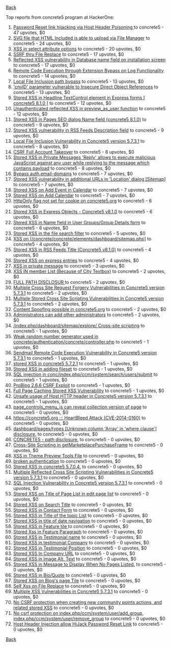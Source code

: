 [Back](../README.md)

Top reports from concrete5 program at HackerOne:

1. [Password Reset link hijacking via Host Header Poisoning ](https://hackerone.com/reports/226659) to concrete5 - 47 upvotes, $0
2. [SVG file that HTML Included is able to upload via File Manager](https://hackerone.com/reports/437863) to concrete5 - 24 upvotes, $0
3. [XSS in select attribute options](https://hackerone.com/reports/753567) to concrete5 - 20 upvotes, $0
4. [SSRF thru File Replace](https://hackerone.com/reports/243865) to concrete5 - 17 upvotes, $0
5. [Reflected XSS vulnerability in Database name field on installation screen](https://hackerone.com/reports/289330) to concrete5 - 17 upvotes, $0
6. [Remote Code Execution through Extension Bypass on Log Functionality](https://hackerone.com/reports/841947) to concrete5 - 14 upvotes, $0
7. [Local File Inclusion path bypass](https://hackerone.com/reports/147570) to concrete5 - 13 upvotes, $0
8. ['cnvID' parameter vulnerable to Insecure Direct Object References](https://hackerone.com/reports/265284) to concrete5 - 13 upvotes, $0
9. [Stored XSS in Headline TextControl element in Express forms [ concrete5 8.1.0 ]](https://hackerone.com/reports/230278) to concrete5 - 12 upvotes, $0
10. [Unauthenticated reflected XSS in preview_as_user function](https://hackerone.com/reports/643442) to concrete5 - 12 upvotes, $0
11. [Stored XSS in Pages SEO dialog Name field (concrete5 8.1.0)](https://hackerone.com/reports/230029) to concrete5 - 9 upvotes, $0
12. [Stored XSS vulnerability in RSS Feeds Description field](https://hackerone.com/reports/248133) to concrete5 - 9 upvotes, $0
13. [Local File Inclusion Vulnerability in Concrete5 version 5.7.3.1](https://hackerone.com/reports/59665) to concrete5 - 8 upvotes, $0
14. [CSRF Full Account Takeover](https://hackerone.com/reports/152052) to concrete5 - 8 upvotes, $0
15. [Stored XSS in Private Messages 'Reply' allows to execute malicious JavaScript against any user while replying to the message which contains payload](https://hackerone.com/reports/247517) to concrete5 - 8 upvotes, $0
16. [Bypass auth.email-domains](https://hackerone.com/reports/4795) to concrete5 - 7 upvotes, $0
17. [Stored XSS vulnerability in additional URLs in 'Location' dialog [Sitemap]](https://hackerone.com/reports/251358) to concrete5 - 7 upvotes, $0
18. [Stored XSS on Add Event in Calendar](https://hackerone.com/reports/300532) to concrete5 - 7 upvotes, $0
19. [Stored XSS on Add Calendar](https://hackerone.com/reports/300571) to concrete5 - 7 upvotes, $0
20. [HttpOnly flag not set for cookie on concrete5.org](https://hackerone.com/reports/4792) to concrete5 - 6 upvotes, $0
21. [Stored XSS in Express Objects - Concrete5 v8.1.0](https://hackerone.com/reports/221325) to concrete5 - 6 upvotes, $0
22. [Stored XSS in Name field in User Groups/Group Details form](https://hackerone.com/reports/247521) to concrete5 - 6 upvotes, $0
23. [Stored XSS in the file search filter](https://hackerone.com/reports/873584) to concrete5 - 5 upvotes, $0
24. [XSS on [/concrete/concrete/elements/dashboard/sitemap.php]](https://hackerone.com/reports/6853) to concrete5 - 4 upvotes, $0
25. [Stored XSS in RSS Feeds Title (Concrete5 v8.1.0)](https://hackerone.com/reports/221380) to concrete5 - 4 upvotes, $0
26. [Stored XSS on express entries](https://hackerone.com/reports/873474) to concrete5 - 4 upvotes, $0
27. [XSS in private message](https://hackerone.com/reports/4826) to concrete5 - 3 upvotes, $0
28. [XSS IN member List (Because of City Textbox)](https://hackerone.com/reports/4839) to concrete5 - 2 upvotes, $0
29. [FULL PATH DISCLOSUR ](https://hackerone.com/reports/7736) to concrete5 - 2 upvotes, $0
30. [Multiple Cross Site Request Forgery Vulnerabilities in Concrete5 version 5.7.3.1](https://hackerone.com/reports/59660) to concrete5 - 2 upvotes, $0
31. [Multiple Stored Cross Site Scripting Vulnerabilities in Concrete5 version 5.7.3.1](https://hackerone.com/reports/59662) to concrete5 - 2 upvotes, $0
32. [Content Spoofing possible in concrete5.org](https://hackerone.com/reports/168078) to concrete5 - 2 upvotes, $0
33. [Administrators can add other administrators](https://hackerone.com/reports/304642) to concrete5 - 2 upvotes, $0
34. [/index.php/dashboard/sitemap/explore/ Cross-site scripting](https://hackerone.com/reports/4808) to concrete5 - 1 upvotes, $0
35. [Weak random number generator used in concrete/authentication/concrete/controller.php](https://hackerone.com/reports/31171) to concrete5 - 1 upvotes, $0
36. [Sendmail Remote Code Execution Vulnerability in Concrete5 version 5.7.3.1](https://hackerone.com/reports/59663) to concrete5 - 1 upvotes, $0
37. [stored XSS in concrete5 5.7.2.1](https://hackerone.com/reports/38890) to concrete5 - 1 upvotes, $0
38. [Stored XSS in adding fileset](https://hackerone.com/reports/42248) to concrete5 - 1 upvotes, $0
39. [SQL injection in conc/index.php/ccm/system/search/users/submit](https://hackerone.com/reports/38778) to concrete5 - 1 upvotes, $0
40. [ProBlog 2.6.6 CSRF Exploit](https://hackerone.com/reports/133847) to concrete5 - 1 upvotes, $0
41. [Full Page Caching Stored XSS Vulnerability](https://hackerone.com/reports/148300) to concrete5 - 1 upvotes, $0
42. [Unsafe usage of Host HTTP header in Concrete5 version 5.7.3.1](https://hackerone.com/reports/59666) to concrete5 - 1 upvotes, $0
43. [page_controls_menu_js can reveal collection version of page](https://hackerone.com/reports/4938) to concrete5 - 0 upvotes, $0
44. [https://concrete5.org ::: HeartBleed Attack (CVE-2014-0160)](https://hackerone.com/reports/6475) to concrete5 - 0 upvotes, $0
45. [dashboard/pages/types [Unknown column 'Array' in 'where clause'] disclosure.](https://hackerone.com/reports/4811) to concrete5 - 0 upvotes, $0
46. [CONCRETE5 - path disclosure.](https://hackerone.com/reports/4931) to concrete5 - 0 upvotes, $0
47. [Cross-Site Scripting in getMarketplacePurchaseFrame](https://hackerone.com/reports/6843) to concrete5 - 0 upvotes, $0
48. [XSS in Theme Preview Tools File](https://hackerone.com/reports/4777) to concrete5 - 0 upvotes, $0
49. [broken authentication](https://hackerone.com/reports/23921) to concrete5 - 0 upvotes, $0
50. [Stored XSS in concrete5 5.7.0.4.](https://hackerone.com/reports/30019) to concrete5 - 0 upvotes, $0
51. [Multiple Reflected Cross Site Scripting Vulnerabilities in Concrete5 version 5.7.3.1](https://hackerone.com/reports/59661) to concrete5 - 0 upvotes, $0
52. [SQL Injection Vulnerability in Concrete5 version 5.7.3.1](https://hackerone.com/reports/59664) to concrete5 - 0 upvotes, $0
53. [Stored XSS on Title of Page List in edit page list](https://hackerone.com/reports/50554) to concrete5 - 0 upvotes, $0
54. [Stored XSS on Search Title](https://hackerone.com/reports/50556) to concrete5 - 0 upvotes, $0
55. [Stored XSS in Contact Form](https://hackerone.com/reports/50564) to concrete5 - 0 upvotes, $0
56. [Stored XSS in Title of the topic List](https://hackerone.com/reports/50626) to concrete5 - 0 upvotes, $0
57. [Stored XSS in title of date navigation](https://hackerone.com/reports/50627) to concrete5 - 0 upvotes, $0
58. [Stored XSS in Feature tile ](https://hackerone.com/reports/50639) to concrete5 - 0 upvotes, $0
59. [Stored Xss in Feature Paragraph](https://hackerone.com/reports/50642) to concrete5 - 0 upvotes, $0
60. [Stored XSS in  Testimonial  name](https://hackerone.com/reports/50644) to concrete5 - 0 upvotes, $0
61. [Stored XSS in testimonial Company](https://hackerone.com/reports/50656) to concrete5 - 0 upvotes, $0
62. [Stored XSS in Testimonial Position](https://hackerone.com/reports/50645) to concrete5 - 0 upvotes, $0
63. [Stored XSS In Company URL](https://hackerone.com/reports/50662) to concrete5 - 0 upvotes, $0
64. [Stored XSS in Image Alt. Text](https://hackerone.com/reports/50782) to concrete5 - 0 upvotes, $0
65. [Stored XSS in Message to Display When No Pages Listed.](https://hackerone.com/reports/50780) to concrete5 - 0 upvotes, $0
66. [Stored XSS in Bio/Quote](https://hackerone.com/reports/50779) to concrete5 - 0 upvotes, $0
67. [Stored XSS on Blog's page Tile](https://hackerone.com/reports/50552) to concrete5 - 0 upvotes, $0
68. [Self Xss on File Replace](https://hackerone.com/reports/50481) to concrete5 - 0 upvotes, $0
69. [Multiple XSS Vulnerabilities in Concrete5 5.7.3.1](https://hackerone.com/reports/62294) to concrete5 - 0 upvotes, $0
70. [No CSRF protection when creating new community points actions, and related stored XSS](https://hackerone.com/reports/65808) to concrete5 - 0 upvotes, $0
71. [No csrf protection on index.php/ccm/system/user/add_group, index.php/ccm/system/user/remove_group](https://hackerone.com/reports/64184) to concrete5 - 0 upvotes, $0
72. [Host Header Injection allow HiJack Password Reset Link](https://hackerone.com/reports/301592) to concrete5 - 0 upvotes, $0


[Back](../README.md)